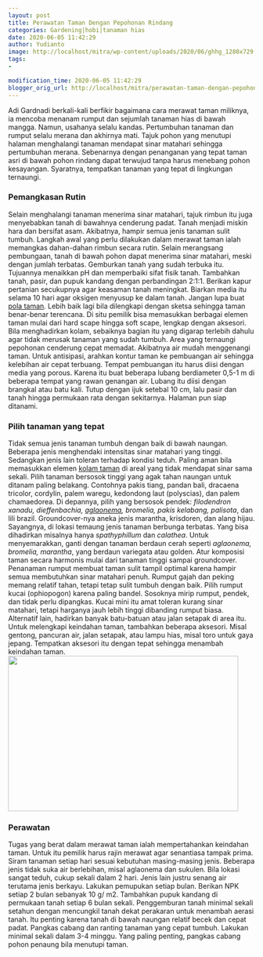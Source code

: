 ```yaml
---
layout: post
title: Perawatan Taman Dengan Pepohonan Rindang
categories: Gardening|hobi|tanaman hias
date: 2020-06-05 11:42:29
author: Yudianto
image: http://localhost/mitra/wp-content/uploads/2020/06/ghhg_1280x729.jpg
tags:
- 

modification_time: 2020-06-05 11:42:29
blogger_orig_url: http://localhost/mitra/perawatan-taman-dengan-pepohonan.html
---
```


Adi Gardnadi berkali-kali berfikir bagaimana cara merawat taman miliknya, ia mencoba menanam rumput dan sejumlah tanaman hias di bawah mangga. Namun, usahanya selalu kandas. Pertumbuhan tanaman dan rumput selalu merana dan akhirnya mati. Tajuk pohon yang menutupi halaman menghalangi tanaman mendapat sinar matahari sehingga pertumbuhan merana.
Sebenarnya dengan penanganan yang tepat taman asri di bawah pohon rindang dapat terwujud tanpa harus menebang pohon kesayangan. Syaratnya, tempatkan tanaman yang tepat di lingkungan ternaungi.
<h3>Pemangkasan Rutin</h3>
Selain menghalangi tanaman menerima sinar matahari, tajuk rimbun itu juga menyebabkan tanah di bawahnya cenderung padat. Tanah menjadi miskin hara dan bersifat asam. Akibatnya, hampir semua jenis tanaman sulit tumbuh.
Langkah awal yang perlu dilakukan dalam merawat taman ialah memangkas dahan-dahan rimbun secara rutin. Selain merangsang pembungaan, tanah di bawah pohon dapat menerima sinar matahari, meski dengan jumlah terbatas. Gemburkan tanah yang sudah terbuka itu. Tujuannya menaikkan pH dan memperbaiki sifat fisik tanah.
Tambahkan tanah, pasir, dan pupuk kandang dengan perbandingan 2:1:1. Berikan kapur pertanian secukupnya agar keasaman tanah meningkat. Biarkan media itu selama 10 hari agar oksigen menyusup ke dalam tanah.
Jangan lupa buat <a href="http://127.0.0.1/mitra/tips-membuat-taman-indoor-rumah.html">pola taman</a>. Lebih baik lagi bila dilengkapi dengan sketsa sehingga taman benar-benar terencana. Di situ pemilik bisa memasukkan berbagai elemen taman mulai dari hard scape hingga soft scape, lengkap dengan aksesori. Bila menghadirkan kolam, sebaiknya bagian itu yang digarap terlebih dahulu agar tidak merusak tanaman yang sudah tumbuh.
Area yang ternaungi pepohonan cenderung cepat memadat. Akibatnya air mudah menggenangi taman. Untuk antisipasi, arahkan kontur taman ke pembuangan air sehingga kelebihan air cepat terbuang. Tempat pembuangan itu harus diisi dengan media yang porous. Karena itu buat beberapa lubang berdiameter 0,5-1 m di beberapa tempat yang rawan genangan air. Lubang itu diisi dengan brangkal atau batu kali. Tutup dengan ijuk setebal 10 cm, lalu pasir dan tanah hingga permukaan rata dengan sekitarnya. Halaman pun siap ditanami.
<h3>Pilih tanaman yang tepat</h3>
Tidak semua jenis tanaman tumbuh dengan baik di bawah naungan. Beberapa jenis menghendaki intensitas sinar matahari yang tinggi. Sedangkan jenis lain toleran terhadap kondisi teduh. Paling aman bila memasukkan elemen <a href="http://127.0.0.1/mitra/kolam-taman-minimalis-penghilang.html">kolam taman</a> di areal yang tidak mendapat sinar sama sekali.
Pilih tanaman bersosok tinggi yang agak tahan naungan untuk ditanam paling belakang. Contohnya pakis tiang, pandan bali, dracaena tricolor, cordylin, palem waregu, kedondong laut (polyscias), dan palem chamaedorea. Di depannya, pilih yang bersosok pendek: <em>filodendron xanadu, dieffenbachia, <a class="wpil_keyword_link " href="http://127.0.0.1/mitra/topik/aglaonema"  title="aglaonema" data-wpil-keyword-link="linked">aglaonema</a>, bromelia, pakis kelabang, palisota</em>, dan lili brazil. Groundcover-nya aneka jenis marantha, krisdoren, dan alang hijau.
Sayangnya, di lokasi temaung jenis tanaman berbunga terbatas. Yang bisa dihadirkan misalnya hanya <em>spathyphillum</em> dan <em>calathea</em>. Untuk menyemarakkan, ganti dengan tanaman berdaun cerah seperti <em>aglaonema, bromelia, marantha</em>, yang berdaun variegata atau golden. Atur komposisi taman secara harmonis mulai dari tanaman tinggi sampai groundcover.
Penanaman rumput membuat taman sulit tampil optimal karena hampir semua membutuhkan sinar matahari penuh. Rumput gajah dan peking memang relatif tahan, tetapi tetap sulit tumbuh dengan baik. Pilih rumput kucai (ophiopogon) karena paling bandel. Sosoknya mirip rumput, pendek, dan tidak perlu dipangkas. Kucai mini itu amat toleran kurang sinar matahari, tetapi harganya jauh lebih tinggi dibanding rumput biasa. Alternatif lain, hadirkan banyak batu-batuan atau jalan setapak di area itu.
Untuk melengkapi keindahan taman, tambahkan beberapa aksesori. Misal gentong, pancuran air, jalan setapak, atau lampu hias, misal toro untuk gaya jepang. Tempatkan aksesori itu dengan tepat sehingga menambah keindahan taman.
<img class="wp-image-1115 aligncenter" src="http://127.0.0.1/mitra/wp-content/uploads/2020/06/ghhg_1070x800.jpg" alt="" width="470" height="317" />
<h3>Perawatan</h3>
Tugas yang berat dalam merawat taman ialah mempertahankan keindahan taman. Untuk itu pemilik harus rajin merawat agar senantiasa tampak prima. Siram tanaman setiap hari sesuai kebutuhan masing-masing jenis. Beberapa jenis tidak suka air berlebihan, misal aglaonema dan sukulen. Bila lokasi sangat teduh, cukup sekali dalam 2 hari. Jenis lain justru senang air terutama jenis berkayu.
Lakukan pemupukan setiap bulan. Berikan NPK setiap 2 bulan sebanyak 10 g/ m2. Tambahkan pupuk kandang di permukaan tanah setiap 6 bulan sekali. Penggemburan tanah minimal sekali setahun dengan mencungkil tanah dekat perakaran untuk menambah aerasi tanah. Itu penting karena tanah di bawah naungan relatif becek dan cepat padat. Pangkas cabang dan ranting tanaman yang cepat tumbuh. Lakukan minimal sekali dalam 3-4 minggu. Yang paling penting, pangkas cabang pohon penaung bila menutupi taman.
